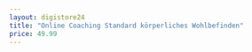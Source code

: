 ```yaml
---
layout: digistore24
title: "Online Coaching Standard körperliches Wohlbefinden"
price: 49.99
---
```

